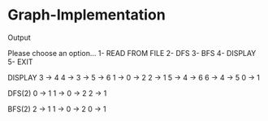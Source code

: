 # Graph-Implementation

Output

Please choose an option...
1- READ FROM FILE
2- DFS
3- BFS
4- DISPLAY
5- EXIT


DISPLAY
3 -> 4
4 -> 3 -> 5 -> 6
1 -> 0 -> 2
2 -> 1
5 -> 4 -> 6
6 -> 4 -> 5
0 -> 1

DFS(2)
0 -> 1
1 -> 0 -> 2
2 -> 1

BFS(2)
2 -> 1
1 -> 0 -> 2
0 -> 1
